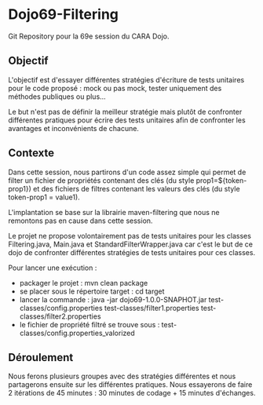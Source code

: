 Dojo69-Filtering
================

Git Repository pour la 69e session du CARA Dojo.

## Objectif ##
L'objectif est d'essayer différentes stratégies d'écriture de tests unitaires pour le code proposé : mock ou pas mock, tester uniquement des méthodes publiques ou plus...

Le but n'est pas de définir la meilleur stratégie mais plutôt de confronter différentes pratiques pour écrire des tests unitaires afin de confronter les avantages et inconvénients de chacune.

## Contexte ##
Dans cette session, nous partirons d'un code assez simple qui permet de filter un fichier de propriétés contenant des clés (du style prop1=${token-prop1}) et des fichiers de filtres contenant les valeurs des clés (du style token-prop1 = value1). 

L'implantation se base sur la librairie maven-filtering que nous ne remontons pas en cause dans cette session.

Le projet ne propose volontairement pas de tests unitaires pour les classes Filtering.java, Main.java et StandardFilterWrapper.java car c'est le but de ce dojo de confronter différentes stratégies de tests unitaires pour ces classes.

Pour lancer une exécution :

- packager le projet : mvn clean package
- se placer sous le répertoire target : cd target
- lancer la commande : java -jar dojo69-1.0.0-SNAPHOT.jar test-classes/config.properties test-classes/filter1.properties test-classes/filter2.properties
- le fichier de propriété filtré se trouve sous : test-classes/config.properties_valorized


## Déroulement ##
Nous ferons plusieurs groupes avec des stratégies différentes et nous partagerons ensuite sur les différentes pratiques. Nous essayerons de faire 2 itérations de 45 minutes : 30 minutes de codage + 15 minutes d'échanges.
 